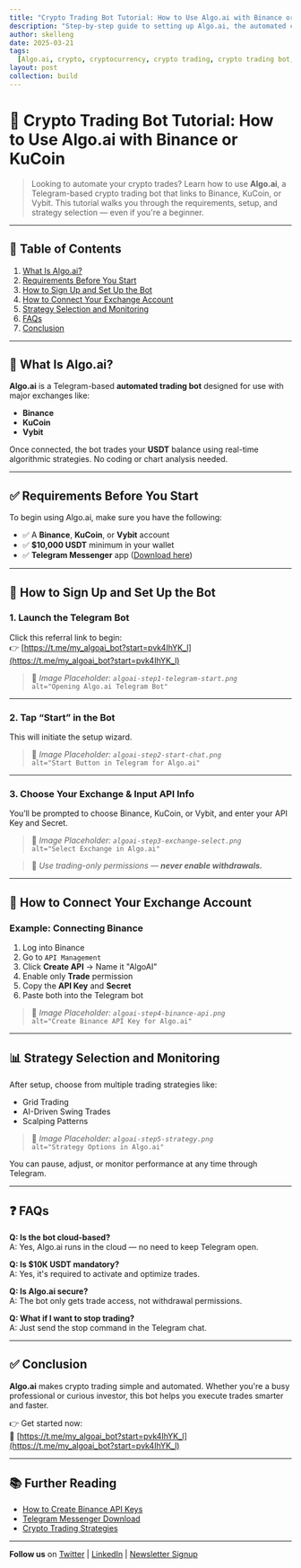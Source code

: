 ```yaml
---
title: "Crypto Trading Bot Tutorial: How to Use Algo.ai with Binance or KuCoin"
description: "Step-by-step guide to setting up Algo.ai, the automated crypto trading bot that connects with Binance, KuCoin, or Vybit. Learn requirements, how to link your account, and start trading with USDT."
author: skelleng
date: 2025-03-21
tags:
  [Algo.ai, crypto, cryptocurrency, crypto trading, crypto trading bot, automated trading, crypto exchange, Binance, KuCoin, Vybit, USDT, crypto wallet, crypto mining, crypto news, crypto prices, best crypto to buy now, cryptocurrency exchange]
layout: post
collection: build
---
```


# 🚀 Crypto Trading Bot Tutorial: How to Use Algo.ai with Binance or KuCoin

> Looking to automate your crypto trades? Learn how to use **Algo.ai**, a Telegram-based crypto trading bot that links to Binance, KuCoin, or Vybit. This tutorial walks you through the requirements, setup, and strategy selection — even if you're a beginner.

---

## 📌 Table of Contents

1. [What Is Algo.ai?](#what-is-algoai)
2. [Requirements Before You Start](#requirements-before-you-start)
3. [How to Sign Up and Set Up the Bot](#how-to-sign-up-and-set-up-the-bot)
4. [How to Connect Your Exchange Account](#how-to-connect-your-exchange-account)
5. [Strategy Selection and Monitoring](#strategy-selection-and-monitoring)
6. [FAQs](#faqs)
7. [Conclusion](#conclusion)

---

## 🤖 What Is Algo.ai?

**Algo.ai** is a Telegram-based **automated trading bot** designed for use with major exchanges like:

- **Binance**
- **KuCoin**
- **Vybit**

Once connected, the bot trades your **USDT** balance using real-time algorithmic strategies. No coding or chart analysis needed.

---

## ✅ Requirements Before You Start

To begin using Algo.ai, make sure you have the following:

- ✅ A **Binance**, **KuCoin**, or **Vybit** account
- ✅ **$10,000 USDT** minimum in your wallet
- ✅ **Telegram Messenger** app ([Download here](https://telegram.org))

---

## 📝 How to Sign Up and Set Up the Bot

### 1. Launch the Telegram Bot

Click this referral link to begin:  
👉 [https://t.me/my_algoai_bot?start=pvk4IhYK_l](https://t.me/my_algoai_bot?start=pvk4IhYK_l)

> 📸 _Image Placeholder: `algoai-step1-telegram-start.png`_  
> `alt="Opening Algo.ai Telegram Bot"`

---

### 2. Tap “Start” in the Bot

This will initiate the setup wizard.

> 📸 _Image Placeholder: `algoai-step2-start-chat.png`_  
> `alt="Start Button in Telegram for Algo.ai"`

---

### 3. Choose Your Exchange & Input API Info

You’ll be prompted to choose Binance, KuCoin, or Vybit, and enter your API Key and Secret.

> 📸 _Image Placeholder: `algoai-step3-exchange-select.png`_  
> `alt="Select Exchange in Algo.ai"`

> 🔐 _Use trading-only permissions — **never enable withdrawals.**_

---

## 🔗 How to Connect Your Exchange Account

### Example: Connecting Binance

1. Log into Binance  
2. Go to `API Management`  
3. Click **Create API** → Name it "AlgoAI"  
4. Enable only **Trade** permission  
5. Copy the **API Key** and **Secret**  
6. Paste both into the Telegram bot

> 📸 _Image Placeholder: `algoai-step4-binance-api.png`_  
> `alt="Create Binance API Key for Algo.ai"`

---

## 📊 Strategy Selection and Monitoring

After setup, choose from multiple trading strategies like:

- Grid Trading
- AI-Driven Swing Trades
- Scalping Patterns

> 📸 _Image Placeholder: `algoai-step5-strategy.png`_  
> `alt="Strategy Options in Algo.ai"`

You can pause, adjust, or monitor performance at any time through Telegram.

---

## ❓ FAQs

**Q: Is the bot cloud-based?**  
A: Yes, Algo.ai runs in the cloud — no need to keep Telegram open.

**Q: Is $10K USDT mandatory?**  
A: Yes, it's required to activate and optimize trades.

**Q: Is Algo.ai secure?**  
A: The bot only gets trade access, not withdrawal permissions.

**Q: What if I want to stop trading?**  
A: Just send the stop command in the Telegram chat.

---

## ✅ Conclusion

**Algo.ai** makes crypto trading simple and automated. Whether you're a busy professional or curious investor, this bot helps you execute trades smarter and faster.

👉 Get started now:  
🔗 [https://t.me/my_algoai_bot?start=pvk4IhYK_l](https://t.me/my_algoai_bot?start=pvk4IhYK_l)

---

## 📚 Further Reading

- [How to Create Binance API Keys](https://www.binance.com/en/support/faq/360002502072)
- [Telegram Messenger Download](https://telegram.org)
- [Crypto Trading Strategies](#)

---

**Follow us** on [Twitter](#) | [LinkedIn](#) | [Newsletter Signup](#)
